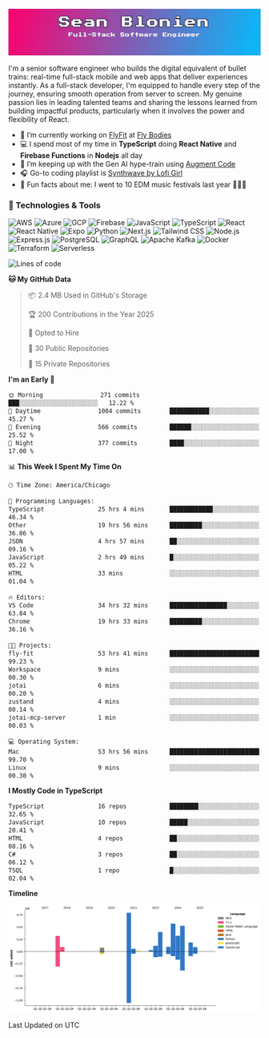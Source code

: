 ![](./assets/banner.gif)

I'm a senior software engineer who builds the digital equivalent of bullet trains: real-time full-stack mobile and web apps that deliver experiences instantly. As a full-stack developer, I'm equipped to handle every step of the journey, ensuring smooth operation from server to screen. My genuine passion lies in leading talented teams and sharing the lessons learned from building impactful products, particularly when it involves the power and flexibility of React.

- 🏢 I’m currently working on [FlyFit](https://www.fly-bodies.com/flyfit-app) at [Fly Bodies](https://www.fly-bodies.com/)
- 💻 I spend most of my time in **TypeScript** doing **React Native** and **Firebase Functions** in **Nodejs** all day
- 🌱 I’m keeping up with the Gen AI hype-train using [Augment Code](https://www.augmentcode.com/)
- 🎧 Go-to coding playlist is [Synthwave by Lofi Girl](https://open.spotify.com/playlist/1YIe34rcmLjCYpY9wJoM2p?si=dec855ca26434c03)
- 🌈 Fun facts about me: I went to 10 EDM music festivals last year 🕺🏽🪩

### 🔧 Technologies & Tools

![AWS](https://img.shields.io/badge/AWS-FF9900?style=flat&logo=amazonaws&logoColor=white)
![Azure](https://img.shields.io/badge/Azure-0078D4?style=flat&logo=azure&logoColor=white)
![GCP](https://img.shields.io/badge/GCP-1f2937?style=flat&logo=googlecloud&logoColor=4285F4)
![Firebase](https://img.shields.io/badge/Firebase-1f2937?style=flat&logo=firebase&logoColor=FFCA28)
![JavaScript](https://img.shields.io/badge/JavaScript-1f2937?style=flat&logo=javascript&logoColor=F7DF1E)
![TypeScript](https://img.shields.io/badge/TypeScript-1f2937?style=flat&logo=typescript&logoColor=3178C6)
![React](https://img.shields.io/badge/React-1f2937?style=flat&logo=react&logoColor=61DAFB)
![React Native](https://img.shields.io/badge/React_Native-1f2937?style=flat&logo=react&logoColor=61DAFB)
![Expo](https://img.shields.io/badge/Expo-1f2937?style=flat&logo=expo&logoColor=000020)
![Python](https://img.shields.io/badge/Python-1f2937?style=flat&logo=python)
![Next.js](https://img.shields.io/badge/Next.js-1f2937?style=flat&logo=nextdotjs&logoColor=000000)
![Tailwind CSS](https://img.shields.io/badge/Tailwind_CSS-1f2937?style=flat&logo=tailwindcss&logoColor=065F46)
![Node.js](https://img.shields.io/badge/Node.js-1f2937?style=flat&logo=nodedotjs&logoColor=339933)
![Express.js](https://img.shields.io/badge/Express.js-1f2937?style=flat&logo=express&logoColor=000000)
![PostgreSQL](https://img.shields.io/badge/PostgreSQL-1f2937?style=flat&logo=postgresql&logoColor=4169E1)
![GraphQL](https://img.shields.io/badge/GraphQL-1f2937?style=flat&logo=graphql&logoColor=E10098)
![Apache Kafka](https://img.shields.io/badge/Apache_Kafka-1f2937?style=flat&logo=apachekafka&logoColor=231F20)
![Docker](https://img.shields.io/badge/Docker-1f2937?style=flat&logo=docker&logoColor=2496ED)
![Terraform](https://img.shields.io/badge/Terraform-1f2937?style=flat&logo=terraform&logoColor=7B42BC)
![Serverless](https://img.shields.io/badge/Serverless-1f2937?style=flat&logo=serverless&logoColor=FD5750)

<!--START_SECTION:waka-->
![Lines of code](https://img.shields.io/badge/From%20Hello%20World%20I%27ve%20Written-3.7%20million%20lines%20of%20code-blue)

**🐱 My GitHub Data** 

> 📦 2.4 MB Used in GitHub's Storage 
 > 
> 🏆 200 Contributions in the Year 2025
 > 
> 💼 Opted to Hire
 > 
> 📜 30 Public Repositories 
 > 
> 🔑 15 Private Repositories 
 > 
**I'm an Early 🐤** 

```text
🌞 Morning                271 commits         ███░░░░░░░░░░░░░░░░░░░░░░   12.22 % 
🌆 Daytime                1004 commits        ███████████░░░░░░░░░░░░░░   45.27 % 
🌃 Evening                566 commits         ██████░░░░░░░░░░░░░░░░░░░   25.52 % 
🌙 Night                  377 commits         ████░░░░░░░░░░░░░░░░░░░░░   17.00 % 
```


📊 **This Week I Spent My Time On** 

```text
🕑︎ Time Zone: America/Chicago

💬 Programming Languages: 
TypeScript               25 hrs 4 mins       ████████████░░░░░░░░░░░░░   46.34 % 
Other                    19 hrs 56 mins      █████████░░░░░░░░░░░░░░░░   36.86 % 
JSON                     4 hrs 57 mins       ██░░░░░░░░░░░░░░░░░░░░░░░   09.16 % 
JavaScript               2 hrs 49 mins       █░░░░░░░░░░░░░░░░░░░░░░░░   05.22 % 
HTML                     33 mins             ░░░░░░░░░░░░░░░░░░░░░░░░░   01.04 % 

🔥 Editors: 
VS Code                  34 hrs 32 mins      ████████████████░░░░░░░░░   63.84 % 
Chrome                   19 hrs 33 mins      █████████░░░░░░░░░░░░░░░░   36.16 % 

🐱‍💻 Projects: 
fly-fit                  53 hrs 41 mins      █████████████████████████   99.23 % 
Workspace                9 mins              ░░░░░░░░░░░░░░░░░░░░░░░░░   00.30 % 
jotai                    6 mins              ░░░░░░░░░░░░░░░░░░░░░░░░░   00.20 % 
zustand                  4 mins              ░░░░░░░░░░░░░░░░░░░░░░░░░   00.14 % 
jotai-mcp-server         1 min               ░░░░░░░░░░░░░░░░░░░░░░░░░   00.03 % 

💻 Operating System: 
Mac                      53 hrs 56 mins      █████████████████████████   99.70 % 
Linux                    9 mins              ░░░░░░░░░░░░░░░░░░░░░░░░░   00.30 % 
```

**I Mostly Code in TypeScript** 

```text
TypeScript               16 repos            ████████░░░░░░░░░░░░░░░░░   32.65 % 
JavaScript               10 repos            █████░░░░░░░░░░░░░░░░░░░░   20.41 % 
HTML                     4 repos             ██░░░░░░░░░░░░░░░░░░░░░░░   08.16 % 
C#                       3 repos             ██░░░░░░░░░░░░░░░░░░░░░░░   06.12 % 
TSQL                     1 repo              █░░░░░░░░░░░░░░░░░░░░░░░░   02.04 % 
```



**Timeline**

![Lines of Code chart](https://raw.githubusercontent.com/seanblonien/seanblonien/main/assets/bar_graph.png)


 Last Updated on  UTC
<!--END_SECTION:waka-->
